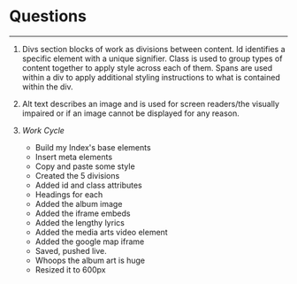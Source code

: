 # Questions
---
1. Divs section blocks of work as divisions between content. Id identifies a specific element with a unique signifier. Class is used to group types of content together to apply style across each of them. Spans are used within a div to apply additional styling instructions to what is contained within the div.

2. Alt text describes an image and is used for screen readers/the visually impaired or if an image cannot be displayed for any reason.

3. *Work Cycle*
   - Build my Index's base elements
   - Insert meta elements
   - Copy and paste some style
   - Created the 5 divisions
   - Added id and class attributes
   - Headings for each
   - Added the album image
   - Added the iframe embeds
   - Added the lengthy lyrics
   - Added the media arts video element
   - Added the google map iframe
   - Saved, pushed live.
   - Whoops the album art is huge
   - Resized it to 600px
   
